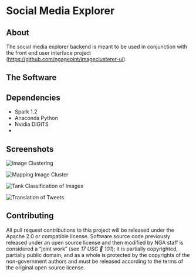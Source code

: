 # Social Media Explorer

## About
The social media explorer backend is meant to be used in conjunction with the front end user interface project (https://github.com/ngageoint/imageclusterer-ui). 

## The Software 

## Dependencies
- Spark 1.2
- Anaconda Python 
- Nvidia DIGITS
- 

## Screenshots

![Image Clustering](https://raw.githubusercontent.com/ngageoint/social-media-explorer/master/screenshots/3D%20Deep%20Feature%20Clustering.png?token=AG5ZcachjlCQF4Z9ThN6AtRHGOdfZlvwks5WVLMuwA%3D%3D)

![Mapping Image Cluster](https://raw.githubusercontent.com/ngageoint/social-media-explorer/master/screenshots/Mapping%20Georeferenced%20Images.png?token=AG5Zcc_afj-PXfvXPC_KFy7Ll0RqerF7ks5WVLNpwA%3D%3D)

![Tank Classification of Images](https://raw.githubusercontent.com/ngageoint/social-media-explorer/master/screenshots/Tank%20Social%20Media%20Example.png?token=AG5ZcWKByfDVpZexSd1bZeNK5V4aU1E2ks5WVLOJwA%3D%3D)

![Translation of Tweets](https://raw.githubusercontent.com/ngageoint/social-media-explorer/master/screenshots/Utilizing%20Translation%20of%20Tweets.png?token=AG5ZcWsHZgTqcUDGpgilunUfLR9HxSnXks5WVLPUwA%3D%3D)

## Contributing

All pull request contributions to this project will be released under the Apache 2.0 or compatible license.
Software source code previously released under an open source license and then modified by NGA staff is considered a “joint work” (see *17 USC  101*); it is partially copyrighted, partially public domain, and as a whole is protected by the copyrights of the non-government authors and must be released according to the terms of the original open source license.


